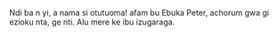 Ndi ba n yi, a nama si otutuoma!
afam bu Ebuka Peter, achorum gwa gi ezioku nta,
ge nti.
Alu mere ke ibu izugaraga.